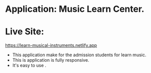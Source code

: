 # Application: Music Learn Center.

# Live Site: 
https://learn-musical-instruments.netlify.app

* This application make for the admission students for learn music.
* This is application is fully responsive.
* It's easy to use .